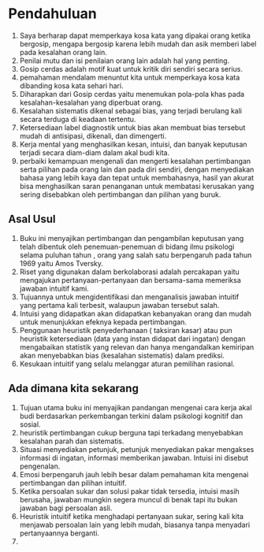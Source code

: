 
# Pendahuluan
1. Saya berharap dapat memperkaya kosa kata yang dipakai orang ketika bergosip, mengapa bergosip karena lebih mudah dan asik memberi label pada kesalahan orang lain. 
2. Penilai mutu dan isi penilaian orang lain adalah hal yang penting.
3. Gosip cerdas adalah motif kuat untuk kritik diri sendiri secara serius.
4. pemahaman mendalam menuntut kita untuk memperkaya kosa kata dibanding kosa kata sehari hari.
5. Diharapkan dari Gosip cerdas yaitu menemukan pola-pola khas pada kesalahan-kesalahan yang diperbuat orang.
6. Kesalahan sistematis dikenal sebagai bias, yang terjadi berulang kali secara terduga di keadaan tertentu.
7. Ketersediaan label diagnostik untuk bias akan membuat bias tersebut mudah di antisipasi, dikenali, dan dimengerti.
8. Kerja mental yang menghasilkan kesan, intuisi, dan banyak keputusan terjadi secara diam-diam dalam akal budi kita.
9. perbaiki kemampuan mengenali dan mengerti kesalahan pertimbangan serta pilihan pada orang lain dan pada diri sendiri, dengan menyediakan bahasa yang lebih kaya dan tepat untuk membahasnya, hasil yan akurat bisa menghasilkan saran penanganan untuk membatasi kerusakan yang sering disebabkan oleh pertimbangan dan pilihan yang buruk.
## Asal Usul
1. Buku ini menyajikan pertimbangan dan pengambilan keputusan yang telah dibentuk oleh penemuan-penemuan di bidang ilmu psikologi selama puluhan tahun , orang yang salah satu berpengaruh pada tahun 1969 yaitu Amos Tversky.
2. Riset yang digunakan dalam berkolaborasi adalah percakapan yaitu mengajukan pertanyaan-pertanyaan dan bersama-sama memeriksa jawaban intuitif kami.
3. Tujuannya untuk mengidentifikasi dan menganalisis jawaban intuitif yang pertama kali terbesit, walaupun jawaban tersebut salah.
4. Intuisi yang didapatkan akan didapatkan kebanyakan orang dan mudah untuk menunjukkan efeknya kepada pertimbangan.
5. Penggunaan heuristik penyederhanaan ( taksiran kasar) atau pun heuristik ketersediaan (data yang instan didapat dari ingatan) dengan mengabaikan statistik yang relevan dan hanya mengandalkan kemiripan akan menyebabkan bias (kesalahan sistematis) dalam prediksi.
6. Kesukaan intuitif yang selalu melanggar aturan pemilihan rasional.

## Ada dimana kita sekarang
1. Tujuan utama buku ini menyajikan pandangan mengenai cara kerja akal budi berdasarkan perkembangan terkini dalam psikologi kognitif dan sosial.
2. heuristik pertimbangan cukup berguna tapi terkadang menyebabkan kesalahan parah dan sistematis.
3. Situasi menyediakan petunjuk, petunjuk menyediakan pakar mengakses informasi di ingatan, informasi memberikan jawaban. Intuisi ini disebut pengenalan.
4. Emosi berpengaruh jauh lebih besar dalam pemahaman kita mengenai pertimbangan dan pilihan intuitif.
5. Ketika persoalan sukar dan solusi pakar tidak tersedia, intuisi masih berusaha, jawaban mungkin segera muncul di benak tapi itu bukan jawaban bagi persoalan asli.
6. Heuristik intuitif ketika menghadapi pertanyaan sukar, sering kali kita menjawab persoalan lain yang lebih mudah, biasanya tanpa menyadari pertanyaannya berganti.
7. 
<!--stackedit_data:
eyJoaXN0b3J5IjpbLTExOTgxMzAyMTMsNjAzNzQyMTQsLTE3Nj
MyMzIwMDgsMTU3ODU0NTM3MiwxMDIzNDgwMTgzLC0xMTUyNzA2
MzUsMTIxNDY4Mzg0NCwtMTE5MTk0NDM4Miw1ODM4Njg2MzcsND
k2MTU3NzM3LDMzNzUxMzkxNF19
-->